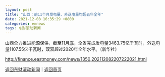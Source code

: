 ```yaml
---
layout: post
title: "山西：前11个月发电量、外送电量均超去年全年"
date: 2021-12-08 16:35:29 +0800
categories: emnews
tags: 东财滚动新闻
---
```


山西全力推进能源保供，截至11月底，全省完成发电量3463.75亿千瓦时，外送电量1107.55亿千瓦时，双双超过2020年全年水平。（新华社）

<http://finance.eastmoney.com/news/1350,202112082207222021.html>

[返回东财滚动新闻](//finews.withounder.com/emnews/)｜[返回首页](//finews.withounder.com/)